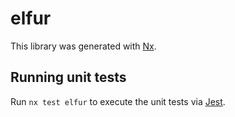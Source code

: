 # elfur

This library was generated with [Nx](https://nx.dev).

## Running unit tests

Run `nx test elfur` to execute the unit tests via [Jest](https://jestjs.io).
